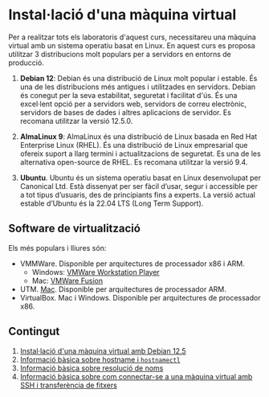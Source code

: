 # Instal·lació d'una màquina virtual

Per a realitzar tots els laboratoris d'aquest curs, necessitareu una màquina virtual amb un sistema operatiu basat en Linux. En aquest curs es proposa utilitzar 3 distribucions molt populars per a servidors en entorns de producció.

1. **Debian 12**: Debian és una distribució de Linux molt popular i estable. És una de les distribucions més antigues i utilitzades en servidors. Debian és conegut per la seva estabilitat, seguretat i facilitat d'ús. És una excel·lent opció per a servidors web, servidors de correu electrònic, servidors de bases de dades i altres aplicacions de servidor. Es recomana utilitzar la versió 12.5.0.

2. **AlmaLinux 9**: AlmaLinux és una distribució de Linux basada en Red Hat Enterprise Linux (RHEL). És una distribució de Linux empresarial que ofereix suport a llarg termini i actualitzacions de seguretat. Es una de les alternativa open-source de RHEL. Es recomana utilitzar la versió 9.4.

3. **Ubuntu**. Ubuntu és un sistema operatiu basat en Linux desenvolupat per Canonical Ltd. Està dissenyat per ser fàcil d’usar, segur i accessible per a tot tipus d’usuaris, des de principiants fins a experts.  La versió actual estable d’Ubuntu és la 22.04 LTS (Long Term Support).

## Software de virtualització

Els més populars i lliures són:

- VMMWare. Disponible per  arquitectures de processador  x86 i ARM.
	- Windows: [VMWare Workstation Player](https://www.vmware.com/products/workstation-player/workstation-player-evaluation.html)
	- Mac: [VMWare Fusion](https://www.vmware.com/products/fusion/fusion-evaluation.html)
- UTM.  [Mac](https://mac.getutm.app/). Disponible per  arquitectures de processador ARM.
- VirtualBox. Mac i Windows. Disponible per  arquitectures de processador x86.

## Contingut

1. [Instal·lació d'una màquina virtual amb Debian 12.5](./debian.md)
2. [Informació bàsica sobre hostname i `hostnamectl`](./hostname.md)
3. [Informació bàsica sobre resolució de noms](./hosts.md)
4. [Informació bàsica sobre com connectar-se a una màquina virtual amb SSH i transferència de fitxers](./ssh.md)
